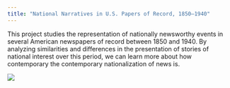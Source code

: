 ```yaml
---
title: "National Narratives in U.S. Papers of Record, 1850—1940"
---
```


This project studies the representation of nationally newsworthy events in several American newspapers of record between 1850 and 1940. By analyzing similarities and differences in the presentation of stories of national interest over this period, we can learn more about how contemporary the contemporary nationalization of news is.

![](images/articlesperpaper-1024x233.png)

